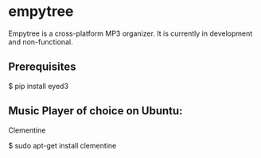 # empytree
Empytree is a cross-platform MP3 organizer. It is currently in development and non-functional.

## Prerequisites

  $ pip install eyed3

## Music Player of choice on Ubuntu:
Clementine

  $ sudo apt-get install clementine
